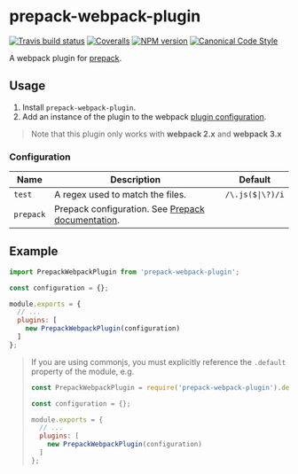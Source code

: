 # prepack-webpack-plugin

[![Travis build status](http://img.shields.io/travis/gajus/prepack-webpack-plugin/master.svg?style=flat-square)](https://travis-ci.org/gajus/prepack-webpack-plugin)
[![Coveralls](https://img.shields.io/coveralls/gajus/prepack-webpack-plugin.svg?style=flat-square)](https://github.com/gajus/prepack-webpack-plugin)
[![NPM version](http://img.shields.io/npm/v/prepack-webpack-plugin.svg?style=flat-square)](https://www.npmjs.org/package/prepack-webpack-plugin)
[![Canonical Code Style](https://img.shields.io/badge/code%20style-canonical-blue.svg?style=flat-square)](https://github.com/gajus/canonical)

A webpack plugin for [prepack](https://prepack.io/).

## Usage

1. Install `prepack-webpack-plugin`.
1. Add an instance of the plugin to the webpack [plugin configuration](https://webpack.js.org/configuration/plugins/).

> Note that this plugin only works with **webpack 2.x** and **webpack 3.x**

### Configuration

|Name|Description|Default|
|---|---|---|
|`test`|A regex used to match the files.|`/\.js($\|\?)/i`|
|`prepack`|Prepack configuration. See [Prepack documentation](https://prepack.io/getting-started.html#options).|

## Example

```js
import PrepackWebpackPlugin from 'prepack-webpack-plugin';

const configuration = {};

module.exports = {
  // ...
  plugins: [
    new PrepackWebpackPlugin(configuration)
  ]
};

```

> If you are using commonjs, you must explicitly reference the `.default` property of the module, e.g.
>
> ```js
> const PrepackWebpackPlugin = require('prepack-webpack-plugin').default;
> 
> const configuration = {};
> 
> module.exports = {
>   // ...
>   plugins: [
>     new PrepackWebpackPlugin(configuration)
>   ]
> };
>
> ```
